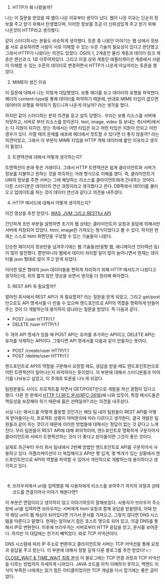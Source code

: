 1. HTTP가 왜 나왔을까?

나는 이 질문을 받았을 때 웹이 나온 이유부터 생각이 났다. 웹이 나온 이유는 단순히 정보를 주고 받기 위해서 탄생했으며, 이러한 정보를 조금 더 신뢰성있게 주고 받기 위해 나온것이 HTTP라고 생각했다.

같이 스터디하시는 분들도 비슷하게 생각했다. 토론 중 나왔던 이야기는 웹 상에서 정보를 서로 공유하려면 사람이 서로 이해할 수 있는 수준 기술의 필요성이 있다고 판단했고 그래서 HTTP가 나왔다는 의견도 있었다. OSI의 1, 2계층인 물리 계층과 데이터 링크 계층은 랜선과 0, 1로 이루어져있다. 그리고 이걸 상위 계층인 애플리케이션 계층에서 사람이 이해할 수 있는 수준의 데이터로 변경하면서 HTTP가 나온게 아닐까라는 토론을 했었다.

2. MIME이 생긴 이유

이 질문에 대해서 나는 이렇게 대답했었다. 보통 헤더를 보고 데이터의 유형을 파악한다. 헤더의 content-type을 통해 데이터를 파악하기 때문에, 반대로 MIME 타입이 없으면 데이터의 유형을 파악하기 힘드니까 나온게 아닐까? 라는 생각을 했다.

하지만 같이 스터디하는 분의 의견을 듣고 설득 당했다.. 우리는 보통 리소스를 서버에 저장하고, 서버로 부터 리소스를 받아온다. text, image, video 등 보내는 측(서버)에서는 다 지원이 되지만, 받는 측에서는 어떤 타입은 되고 어떤 타입은 지원이 안되고 이런 경우가 있다. 이럴 때의 문제를 애초에 헤더에서 컷트할 수 있다면 더 좋지 않을까? 라는 의견이었고, 그래서 이 부분이 MIME 타입을 HTTP 객체 데이터에 붙인 이유라고 생각이 들었다.

3. 트랜잭션에 대해서 어떻게 생각하는지?

트랜잭션의 본래 뜻은 거래이다. 그래서 HTTP 트랜잭션은 쉽게 클라이언트와 서버가 정보를 지불하고 원하는 것을 취득하는 거래 형식으로 이해를 했다. 즉, 클라이언트가 URI의 정보를 주면 서버는 그에 해당하는 리소스를 클라이언트에게 건내주는 것이다. 다른 스터디분은 데이터의 연산 과정이라고 생각했다고 한다. DB쪽에서 데이터를 불러오고 업데이트를 하는 것이 데이터 연산과 같다고 의견을 내주셨다.

4. HTTP 메서드에 대해서 어떻게 생각하는지?

이건 영상을 추천 받았다. [WAS, JVM 그리고 RESTful API](https://www.youtube.com/watch?v=poKkQHUBt9A&list=PLXvgR_grOs1BFH-TuqFsfHqbh-gpMbFoy&index=13)

간단하게 초반 부분을 설명하면 초기의 웹 상태는 클라이언트의 요청과 응답에 의해서만 서버에 저장되어 있었다. html, image만 가져오는 형식이었다고 볼 수 있다. 하지만 현재는 스스로 html 화면단을 구성할 수 있는 기술들이 나왔다.

단순한 페이지의 정보만을 넘겨주기에는 웹 기술들(반응형 웹, 애니메이션 인터랙션 등)이 많이 발전했다. 뿐만아니라 웹에서 데이터 처리할 일이 많이 늘어나면서 현재는 데이터를 json 형태로 많이 주고 받게 되었다.

이러한 많은 형태의 json 데이터들을 편하게 처리하기 위해 HTTP 메서드가 나왔다고 생각하는데, 위의 짧지 않은 영상을 보면서 생각을 더 정리해 봐야겠다.

5. REST API 꼭 필요할까?

얼마전 회사에서 REST API가 꼭 필요할까? 라는 질문을 받게 되었고, 그리고 get/post만으로도 API 명세서를 다 만들 수 있으며 엔드포인트로 API의 역할을 명확하게 만들어주는 것이 더 개발하는데 용이하지 않냐라는 질문을 받았다. 즉 다음과 같다.

- POST /user HTTP/1.1
- DELETE /user HTTP/1.1

두 개의 API 명세가 있을 때 POST API는 유저를 추가하는 API이고, DELETE API는 유저를 삭제하는 API이다. 그렇다면 API 명세서를 다음과 같이 만들자는 뜻이다.

- POST /create/user HTTP/1.1
- POST /delete/user HTTP/1.1

엔드포인트로 API의 역할을 구분해서 요청할 때도, 응답을 받을 때도 엔드포인트만으로 어떤 트랜잭션이 일어나는지 파악하자는 뜻이었다. 이 부분에 대해서 스터디분들과 이야기를 나눠보고 싶었고, 이 주제로 토론을 나누게 되었다.

팀원분들도 사이드 프로젝트를 하면서 GET/POST만으로 개발을 하신 경험이 있다고 했다. 다른 한 분께서 [HTTP 1.1 RFC 문서(RFC-2616)](https://www.w3.org/Protocols/rfc2616/rfc2616-sec9.html)에 나와 있듯이, 특정 메서드들은 멱등성을 보장해야 하기 때문에 옳은 선택일까? 라는 의견을 내주셨다.

사실 나는 메서드를 어떻게 활용할 것인가는 해당 팀 내의 팀원들이 REST API를 어떻게 받아들이는지, 프로젝트 상황이 어떠한지에 따라 다르다고 생각한다. 결국 개발은 팀원들과 같이 하는 것이기 때문에 이러한 방법들에 대해서는 정답이 없는 것 같다고 느껴진다. 우리 팀원들이 REST API에 대해 회의적이며, 엔드포인트로 명확하게 구분지어서 클라이언트와 서버가 트랜잭션하는 것이 더 좋다고 받아들이면 그것이 좋은 것이다.

실제로 최근부터 우리 회사 팀내에서 2번째 방법인 엔드포인트로 API를 구분지어서 사용하고 있다. 어플리케이션이 더 복잡해지고 API만 몇 십개, 몇 백개가 있는 상황에서 엔드포인트만으로 API의 역할을 파악할 수 있어서 개인적으로 개발하는데 용이하다고 생각하고 있다.

<br />

6. 브라우저에서 url을 입력했을 때 사용자에게 리소스를 보여주기 까지의 과정과 상태코드를 연결지어서 이야기 해본다면?

이 부분은 면접이라고 생각하지 않고 이야기하듯이 말해보았다. 사용자가 브라우저 주소창에 url을 입력하면 브라우저는 서버에게 html 요청과 함께 응답을 받을텐데, 이때 만약 해당 url이 웹 캐싱이 되어있다면 거기서 문서를 가져오고, 그렇지 않다면 DNS 시스템을 따른다고 말했다. 현재는 알아보기 힘든 호스트 명으로 되어 있고, 이걸 DNS를 통해서 IP로 변환한다. 이후에 브라우저는 서버로부터 HTTP 응답을 받고, 문서를 보여준다. 하지만 이 대답에는 한가지 빼먹었다. 바로 TCP 커넥션이다.

DNS 시스템에 따라 IP 주소로 변환하고 클라이언트와 서버는 TCP 커넥션을 통해 요청과 응답을 주고 받는다. 이 부분에 대해서 정말 깊게 다룬 블로그를 추천 받았다! 👉 [CLOSE_WAIT & TIME_WAIT 최종 분석](https://tech.kakao.com/2016/04/21/closewait-timewait/) 이 블로그에는 TCP 연결 과정과 TCP 커넥션을 다루는 방법까지 자세하게 나와있다. JAVA 코드를 아직 이해하지 못하고, 백엔드 지식이 부족한 나에게는 읽기 힘든 아티클이었지만 TCP 개념을 다시 잡기에는 좋은 글이었다.
